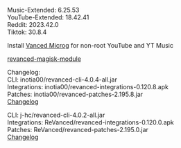 Music-Extended: 6.25.53  
YouTube-Extended: 18.42.41  
Reddit: 2023.42.0  
Tiktok: 30.8.4  

Install [Vanced Microg](https://github.com/TeamVanced/VancedMicroG/releases) for non-root YouTube and YT Music  

[revanced-magisk-module](https://github.com/j-hc/revanced-magisk-module)  

Changelog:  
CLI: inotia00/revanced-cli-4.0.4-all.jar  
Integrations: inotia00/revanced-integrations-0.120.8.apk  
Patches: inotia00/revanced-patches-2.195.8.jar  
[Changelog](https://github.com/inotia00/revanced-patches/releases/tag/v2.195.8)

CLI: j-hc/revanced-cli-4.0.2-all.jar  
Integrations: ReVanced/revanced-integrations-0.120.0.apk  
Patches: ReVanced/revanced-patches-2.195.0.jar  
[Changelog](https://github.com/ReVanced/revanced-patches/releases/tag/v2.195.0)  
